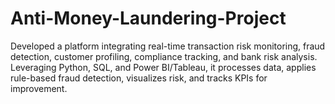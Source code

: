 # Anti-Money-Laundering-Project
Developed a platform integrating real-time transaction risk monitoring, fraud detection, customer profiling, compliance tracking, and bank risk analysis. Leveraging Python, SQL, and Power BI/Tableau, it processes data, applies rule-based fraud detection, visualizes risk, and tracks KPIs for improvement.
